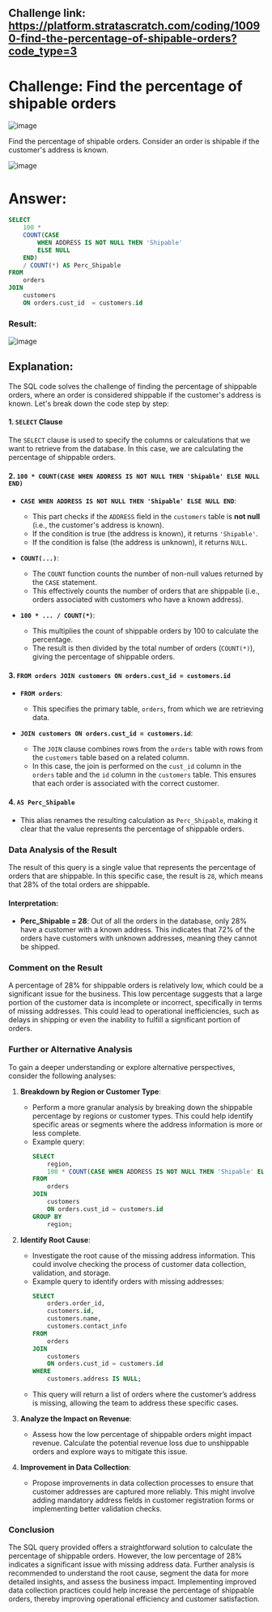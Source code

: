 ## Challenge link: https://platform.stratascratch.com/coding/10090-find-the-percentage-of-shipable-orders?code_type=3

# Challenge: Find the percentage of shipable orders

![image](https://github.com/user-attachments/assets/daad26e7-5f7c-4ff5-ae8f-faa8ffcb7280)

Find the percentage of shipable orders.
Consider an order is shipable if the customer's address is known.

![image](https://github.com/user-attachments/assets/2b6acc96-9cb0-4da1-8de6-70cbe20e1e62)


# Answer:

``` sql
SELECT 
    100 *
    COUNT(CASE 
        WHEN ADDRESS IS NOT NULL THEN 'Shipable'
        ELSE NULL
    END)
    / COUNT(*) AS Perc_Shipable
FROM 
    orders
JOIN 
    customers
    ON orders.cust_id  = customers.id

```

### Result:
![image](https://github.com/user-attachments/assets/48fca7b7-85b8-44cc-94ff-3392b6c88f58)

## Explanation:

The SQL code solves the challenge of finding the percentage of shippable orders, where an order is considered shippable if the customer's address is known. Let's break down the code step by step:

#### 1. `SELECT` Clause
The `SELECT` clause is used to specify the columns or calculations that we want to retrieve from the database. In this case, we are calculating the percentage of shippable orders.

#### 2. `100 * COUNT(CASE WHEN ADDRESS IS NOT NULL THEN 'Shipable' ELSE NULL END)`
- **`CASE WHEN ADDRESS IS NOT NULL THEN 'Shipable' ELSE NULL END`**:
  - This part checks if the `ADDRESS` field in the `customers` table is **not null** (i.e., the customer's address is known).
  - If the condition is true (the address is known), it returns `'Shipable'`.
  - If the condition is false (the address is unknown), it returns `NULL`.

- **`COUNT(...)`**:
  - The `COUNT` function counts the number of non-null values returned by the `CASE` statement.
  - This effectively counts the number of orders that are shippable (i.e., orders associated with customers who have a known address).

- **`100 * ... / COUNT(*)`**:
  - This multiplies the count of shippable orders by 100 to calculate the percentage.
  - The result is then divided by the total number of orders (`COUNT(*)`), giving the percentage of shippable orders.

#### 3. `FROM orders JOIN customers ON orders.cust_id = customers.id`
- **`FROM orders`**:
  - This specifies the primary table, `orders`, from which we are retrieving data.

- **`JOIN customers ON orders.cust_id = customers.id`**:
  - The `JOIN` clause combines rows from the `orders` table with rows from the `customers` table based on a related column.
  - In this case, the join is performed on the `cust_id` column in the `orders` table and the `id` column in the `customers` table. This ensures that each order is associated with the correct customer.

#### 4. `AS Perc_Shipable`
- This alias renames the resulting calculation as `Perc_Shipable`, making it clear that the value represents the percentage of shippable orders.

### Data Analysis of the Result

The result of this query is a single value that represents the percentage of orders that are shippable. In this specific case, the result is `28`, which means that 28% of the total orders are shippable. 

#### Interpretation:
- **Perc_Shipable = 28**: Out of all the orders in the database, only 28% have a customer with a known address. This indicates that 72% of the orders have customers with unknown addresses, meaning they cannot be shipped.

### Comment on the Result
A percentage of 28% for shippable orders is relatively low, which could be a significant issue for the business. This low percentage suggests that a large portion of the customer data is incomplete or incorrect, specifically in terms of missing addresses. This could lead to operational inefficiencies, such as delays in shipping or even the inability to fulfill a significant portion of orders.

### Further or Alternative Analysis

To gain a deeper understanding or explore alternative perspectives, consider the following analyses:

1. **Breakdown by Region or Customer Type**:
   - Perform a more granular analysis by breaking down the shippable percentage by regions or customer types. This could help identify specific areas or segments where the address information is more or less complete.
   - Example query:
     ```sql
     SELECT 
         region,
         100 * COUNT(CASE WHEN ADDRESS IS NOT NULL THEN 'Shipable' ELSE NULL END) / COUNT(*) AS Perc_Shipable
     FROM 
         orders
     JOIN 
         customers
         ON orders.cust_id = customers.id
     GROUP BY 
         region;
     ```

2. **Identify Root Cause**:
   - Investigate the root cause of the missing address information. This could involve checking the process of customer data collection, validation, and storage. 
   - Example query to identify orders with missing addresses:
     ```sql
     SELECT 
         orders.order_id, 
         customers.id, 
         customers.name, 
         customers.contact_info
     FROM 
         orders
     JOIN 
         customers 
         ON orders.cust_id = customers.id
     WHERE 
         customers.address IS NULL;
     ```
   - This query will return a list of orders where the customer’s address is missing, allowing the team to address these specific cases.

3. **Analyze the Impact on Revenue**:
   - Assess how the low percentage of shippable orders might impact revenue. Calculate the potential revenue loss due to unshippable orders and explore ways to mitigate this issue.

4. **Improvement in Data Collection**:
   - Propose improvements in data collection processes to ensure that customer addresses are captured more reliably. This might involve adding mandatory address fields in customer registration forms or implementing better validation checks.

### Conclusion

The SQL query provided offers a straightforward solution to calculate the percentage of shippable orders. However, the low percentage of 28% indicates a significant issue with missing address data. Further analysis is recommended to understand the root cause, segment the data for more detailed insights, and assess the business impact. Implementing improved data collection practices could help increase the percentage of shippable orders, thereby improving operational efficiency and customer satisfaction.
